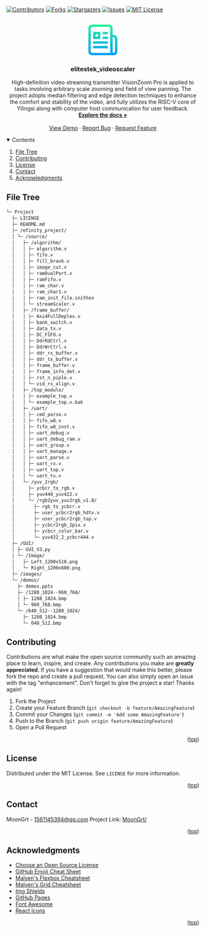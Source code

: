 <div id="top"></div>

[![Contributors][contributors-shield]][contributors-url]
[![Forks][forks-shield]][forks-url]
[![Stargazers][stars-shield]][stars-url]
[![Issues][issues-shield]][issues-url]
[![MIT License][license-shield]][license-url]


<!-- PROJECT LOGO -->
<br />
<div align="center">
	<a href="https://github.com/MoonGrt/elitestek_videoscaler">
	<img src="images/logo.png" alt="Logo" width="80" height="80">
	</a>
<h3 align="center">elitestek_videoscaler</h3>
	<p align="center">
	High-definition video streaming transmitter VisionZoom Pro is applied to tasks involving arbitrary scale zooming and field of view panning. The project adopts median filtering and edge detection techniques to enhance the comfort and stability of the video, and fully utilizes the RISC-V core of Yilingsi along with computer host communication for user feedback.
	<br />
	<a href="https://github.com/MoonGrt/elitestek_videoscaler"><strong>Explore the docs »</strong></a>
	<br />
	<br />
	<a href="https://github.com/MoonGrt/elitestek_videoscaler">View Demo</a>
	·
	<a href="https://github.com/MoonGrt/elitestek_videoscaler/issues">Report Bug</a>
	·
	<a href="https://github.com/MoonGrt/elitestek_videoscaler/issues">Request Feature</a>
	</p>
</div>


<!-- CONTENTS -->
<details open>
  <summary>Contents</summary>
  <ol>
    <li><a href="#file-tree">File Tree</a></li>
    <li><a href="#contributing">Contributing</a></li>
    <li><a href="#license">License</a></li>
    <li><a href="#contact">Contact</a></li>
    <li><a href="#acknowledgments">Acknowledgments</a></li>
  </ol>
</details>


<!-- FILE TREE -->
## File Tree

```
└─ Project
  ├─ LICENSE
  ├─ README.md
  ├─ /efinity_project/
  │ └─ /source/
  │   ├─ /algorithm/
  │   │ ├─ algorithm.v
  │   │ ├─ fifo.v
  │   │ ├─ fill_brank.v
  │   │ ├─ image_cut.v
  │   │ ├─ ramDualPort.v
  │   │ ├─ ramFifo.v
  │   │ ├─ ram_char.v
  │   │ ├─ ram_char1.v
  │   │ ├─ ram_init_file.inithex
  │   │ └─ streamScaler.v
  │   ├─ /frame_buffer/
  │   │ ├─ Axi4FullDeplex.v
  │   │ ├─ bank_switch.v
  │   │ ├─ data_tx.v
  │   │ ├─ DC_FIFO.v
  │   │ ├─ DdrRdCtrl.v
  │   │ ├─ DdrWrCtrl.v
  │   │ ├─ ddr_rx_buffer.v
  │   │ ├─ ddr_tx_buffer.v
  │   │ ├─ frame_buffer.v
  │   │ ├─ frame_info_det.v
  │   │ ├─ rst_n_piple.v
  │   │ └─ vid_rx_align.v
  │   ├─ /top_module/
  │   │ ├─ example_top.v
  │   │ └─ example_top.v.bak
  │   ├─ /uart/
  │   │ ├─ cmd_parse.v
  │   │ ├─ fifo_w8.v
  │   │ ├─ fifo_w8_inst.v
  │   │ ├─ uart_debug.v
  │   │ ├─ uart_debug_ram.v
  │   │ ├─ uart_group.v
  │   │ ├─ uart_manage.v
  │   │ ├─ uart_parse.v
  │   │ ├─ uart_rx.v
  │   │ ├─ uart_top.v
  │   │ └─ uart_tx.v
  │   └─ /yuv_2rgb/
  │     ├─ ycbcr_to_rgb.v
  │     ├─ yuv444_yuv422.v
  │     └─ /rgb2yuv_yuv2rgb_v1.0/
  │       ├─ rgb_to_ycbcr.v
  │       ├─ user_ycbcr2rgb_hdtv.v
  │       ├─ user_ycbcr2rgb_top.v
  │       ├─ ycbcr2rgb_2pix.v
  │       ├─ ycbcr_color_bar.v
  │       └─ yuv422_2_ycbcr444.v
  ├─ /GUI/
  │ ├─ GUI_V3.py
  │ └─ /Image/
  │   ├─ Left_1200x510.png
  │   └─ Right_1200x600.png
  ├─ /images/
  └─ /demos/
    ├─ demos.pptx
    ├─ /1280_1024--960_768/
    │ ├─ 1280_1024.bmp
    │ └─ 960_768.bmp
    └─ /640_512--1280_1024/
      ├─ 1280_1024.bmp
      └─ 640_512.bmp

```


<!-- CONTRIBUTING -->
## Contributing
Contributions are what make the open source community such an amazing place to learn, inspire, and create. Any contributions you make are **greatly appreciated**.
If you have a suggestion that would make this better, please fork the repo and create a pull request. You can also simply open an issue with the tag "enhancement".
Don't forget to give the project a star! Thanks again!
1. Fork the Project
2. Create your Feature Branch (`git checkout -b feature/AmazingFeature`)
3. Commit your Changes (`git commit -m 'Add some AmazingFeature'`)
4. Push to the Branch (`git push origin feature/AmazingFeature`)
5. Open a Pull Request
<p align="right">(<a href="#top">top</a>)</p>


<!-- LICENSE -->
## License
Distributed under the MIT License. See `LICENSE` for more information.
<p align="right">(<a href="#top">top</a>)</p>


<!-- CONTACT -->
## Contact
MoonGrt - 1561145394@qq.com
Project Link: [MoonGrt/](https://github.com/MoonGrt/)
<p align="right">(<a href="#top">top</a>)</p>


<!-- ACKNOWLEDGMENTS -->
## Acknowledgments
* [Choose an Open Source License](https://choosealicense.com)
* [GitHub Emoji Cheat Sheet](https://www.webpagefx.com/tools/emoji-cheat-sheet)
* [Malven's Flexbox Cheatsheet](https://flexbox.malven.co/)
* [Malven's Grid Cheatsheet](https://grid.malven.co/)
* [Img Shields](https://shields.io)
* [GitHub Pages](https://pages.github.com)
* [Font Awesome](https://fontawesome.com)
* [React Icons](https://react-icons.github.io/react-icons/search)   
<p align="right">(<a href="#top">top</a>)</p>


<!-- MARKDOWN LINKS & IMAGES -->
<!-- https://www.markdownguide.org/basic-syntax/#reference-style-links -->
[contributors-shield]: https://img.shields.io/github/contributors/MoonGrt/elitestek_videoscaler.svg?style=for-the-badge
[contributors-url]: https://github.com/MoonGrt/elitestek_videoscaler/graphs/contributors
[forks-shield]: https://img.shields.io/github/forks/MoonGrt/elitestek_videoscaler.svg?style=for-the-badge
[forks-url]: https://github.com/MoonGrt/elitestek_videoscaler/network/members
[stars-shield]: https://img.shields.io/github/stars/MoonGrt/elitestek_videoscaler.svg?style=for-the-badge
[stars-url]: https://github.com/MoonGrt/elitestek_videoscaler/stargazers
[issues-shield]: https://img.shields.io/github/issues/MoonGrt/elitestek_videoscaler.svg?style=for-the-badge
[issues-url]: https://github.com/MoonGrt/elitestek_videoscaler/issues
[license-shield]: https://img.shields.io/github/license/MoonGrt/elitestek_videoscaler.svg?style=for-the-badge
[license-url]: https://github.com/MoonGrt/elitestek_videoscaler/blob/master/LICENSE

